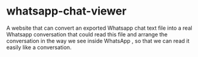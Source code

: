 # whatsapp-chat-viewer
A website that can convert an exported Whatsapp chat text file into a real Whatsapp conversation that could read this file and arrange the conversation in the way we see inside WhatsApp , so that we can read it easily like a conversation.

